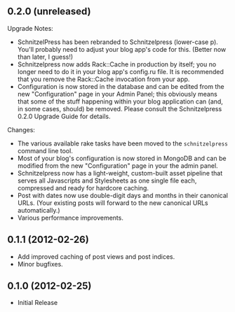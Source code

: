 ## 0.2.0 (unreleased)

Upgrade Notes:

* SchnitzelPress has been rebranded to Schnitzelpress (lower-case p). You'll probably need to adjust your blog app's code for this. (Better now than later, I guess!)
* Schnitzelpress now adds Rack::Cache in production by itself; you no longer need to do it in your blog app's config.ru file. It is recommended that you remove the Rack::Cache invocation from your app.
* Configuration is now stored in the database and can be edited from the new "Configuration" page in your Admin Panel; this obviously means that some of the stuff happening within your blog application can (and, in some cases, should) be removed. Please consult the Schnitzelpress 0.2.0 Upgrade Guide for details.

Changes:

* The various available rake tasks have been moved to the `schnitzelpress` command line tool.
* Most of your blog's configuration is now stored in MongoDB and can be modified from the new "Configuration" page in your the admin panel.
* Schnitzelpress now has a light-weight, custom-built asset pipeline that serves all Javascripts and Stylesheets as one single file each, compressed and ready for hardcore caching.
* Post with dates now use double-digit days and months in their canonical URLs. (Your existing posts will forward to the new canonical URLs automatically.)
* Various performance improvements.

## 0.1.1 (2012-02-26)

* Add improved caching of post views and post indices.
* Minor bugfixes.

## 0.1.0 (2012-02-25)

* Initial Release
